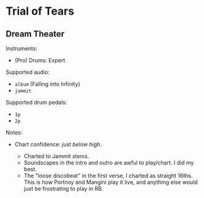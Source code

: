 # Trial of Tears

## Dream Theater

Instruments:

  * (Pro) Drums: Expert

Supported audio:

  * `album` (Falling into Infinity)
  * `jammit`

Supported drum pedals:

  * `1p`
  * `2p`

Notes:

  * Chart confidence: *just below high*.

    * Charted to Jammit stems.
    * Soundscapes in the intro and outro are awful to play/chart. I did my best.
    * The "loose discobeat" in the first verse, I charted as straight
      16ths. This is how Portnoy and Mangini play it live, and anything else
      would just be frustrating to play in RB.
